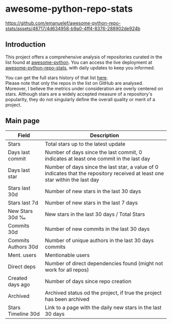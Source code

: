 # awesome-python-repo-stats

https://github.com/emanuelef/awesome-python-repo-stats/assets/48717/4d634958-b9a0-4ff4-8376-288902de924b

## Introduction

This project offers a comprehensive analysis of repositories curated in the list found at [awesome-python](https://github.com/vinta/awesome-python). You can access the live deployment at [awesome-python-repo-stats](https://emanuelef.github.io/awesome-python-repo-stats), with daily updates to keep you informed.  

You can get the full stars history of that list [here](https://emanuelef.github.io/daily-stars-explorer/#/vinta/awesome-python).  
Please note that only the repos in the list on GitHub are analysed.  
Moreover, I believe the metrics under consideration are overly centered on stars. Although stars are a widely accepted measure of a repository's popularity, they do not singularly define the overall quality or merit of a project. 


## Main page

| Field | Description |
| --- | --- |
| Stars | Total stars up to the latest update |
| Days last commit | Number of days since the last commit, 0 indicates at least one commit in the last day |
| Days last star | Number of days since the last star, a value of 0 indicates that the repository received at least one star within the last day |
| Stars last 30d | Number of new stars in the last 30 days |
| Stars last 7d | Number of new stars in the last 7 days |
| New Stars 30d ‰ | New stars in the last 30 days / Total Stars |
| Commits 30d | Number of new commits in the last 30 days |
| Commits Authors 30d | Number of unique authors in the last 30 days commits |
| Ment. users | Mentionable users |
| Direct deps | Number of direct dependencies found (might not work for all repos) |
| Created days ago | Number of days since repo creation |
| Archived | Archived status od the project, if true the project has been archived |
| Stars Timeline 30d | Link to a page with the daily new stars in the last 30 days |
